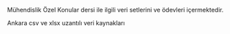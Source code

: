 Mühendislik Özel Konular dersi ile ilgili veri setlerini ve ödevleri içermektedir. 

Ankara csv ve xlsx uzantılı veri kaynakları
